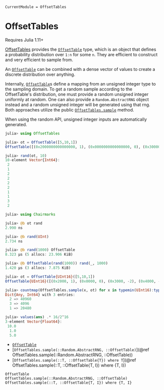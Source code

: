 ```@meta
CurrentModule = OffsetTables
```

# OffsetTables

Requires Julia 1.11+

[OffsetTables](https://github.com/LilithHafner/OffsetTables.jl) provides the
[`OffsetTable`](@ref) type, which is an object that defines a probability distribution over
`1:n` for some `n`. They are efficient to construct and very efficient to sample from.

An [`OffsetTable`](@ref) can be combined with a dense vector of values to create a discrete
distribution over anything.

Internally, [`OffsetTable`](@ref)s define a mapping from an unsigned integer type to the
sampling domain. To get a random sample according to the OffsetTable's distribution, one
must provide a random unsigned integer uniformly at random. One can also provide a
`Random.AbstractRNG` object instead and a random unsigned integer will be generated using
that rng. Both approaches utilize the public [`OffsetTables.sample`](@ref) method.

When using the random API, unsigned integer inputs are automatically generated.

```julia
julia> using OffsetTables

julia> ot = OffsetTable([5,10,1])
OffsetTable([(0x2000000000000000, 1), (0x0000000000000000, 0), (0x3000000000000000, -2), (0x4000000000000000, -2)])

julia> rand(ot, 10)
10-element Vector{Int64}:
 2
 1
 2
 2
 2
 2
 1
 1
 3
 2

julia> using Chairmarks

julia> @b ot rand
2.990 ns

julia> @b rand(UInt)
2.734 ns

julia> @b rand(1000) OffsetTable
8.323 μs (5 allocs: 23.906 KiB)

julia> @b OffsetTable(rand(1000)) rand(_, 1000)
1.420 μs (3 allocs: 7.875 KiB)

julia> ot = OffsetTable{UInt16}([5,10,1])
OffsetTable{UInt16}([(0x2000, 1), (0x0000, 0), (0x3000, -2), (0x4000, -2)])

julia> countmap(OffsetTables.sample(x, ot) for x in typemin(UInt16):typemax(UInt16))
Dict{Any, Int64} with 3 entries:
  2 => 40960
  3 => 4096
  1 => 20480

julia> values(ans) .* 16/2^16
3-element Vector{Float64}:
 10.0
  1.0
  5.0
```

- [`OffsetTable`](@ref)
- [`OffsetTables.sample(::Random.AbstractRNG, ::OffsetTable)`](@ref OffsetTables.sample(::Random.AbstractRNG, ::OffsetTable))
- [`OffsetTables.sample(::T, ::OffsetTable{T}) where T`](@ref OffsetTables.sample(::T, ::OffsetTable{T, I}) where {T, I})

```@docs
OffsetTable
OffsetTables.sample(::Random.AbstractRNG, ::OffsetTable)
OffsetTables.sample(::T, ::OffsetTable{T, I}) where {T, I}
```
